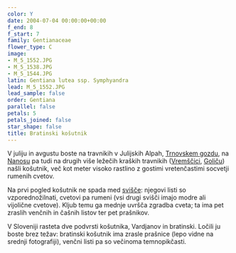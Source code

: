 ```yaml
---
color: Y
date: 2004-07-04 00:00:00+00:00
f_end: 8
f_start: 7
family: Gentianaceae
flower_type: C
image:
- M_5_1552.JPG
- M_5_1538.JPG
- M_5_1544.JPG
latin: Gentiana lutea ssp. Symphyandra
lead: M_5_1552.JPG
lead_sample: false
order: Gentiana
parallel: false
petals: 5
petals_joined: false
star_shape: false
title: Bratinski košutnik
---
```

V juliju in avgustu boste na travnikih v Julijskih Alpah, [Trnovskem gozdu](../../Izleti), na [Nanosu](../../Izleti) pa tudi na drugih više ležečih kraških travnikih ([Vremščici](../../Izleti), [Goliču](../../Izleti)) našli košutnik, več kot meter visoko rastlino z gostimi vretenčastimi socvetji rumenih cvetov.

Na prvi pogled košutnik ne spada med [svišče](..): njegovi listi so vzporednožilnati, cvetovi pa rumeni (vsi drugi svišči imajo modre ali vijolične cvetove). Kljub temu ga mednje uvršča zgradba cveta; ta ima pet zraslih venčnih in čašnih listov ter pet prašnikov.

V Sloveniji rasteta dve podvrsti košutnika, Vardjanov in bratinski. Ločili ju boste brez težav: bratinski košutnik ima zrasle prašnice (lepo vidne na srednji fotografiji), venčni listi pa so večinoma temnopikčasti.
